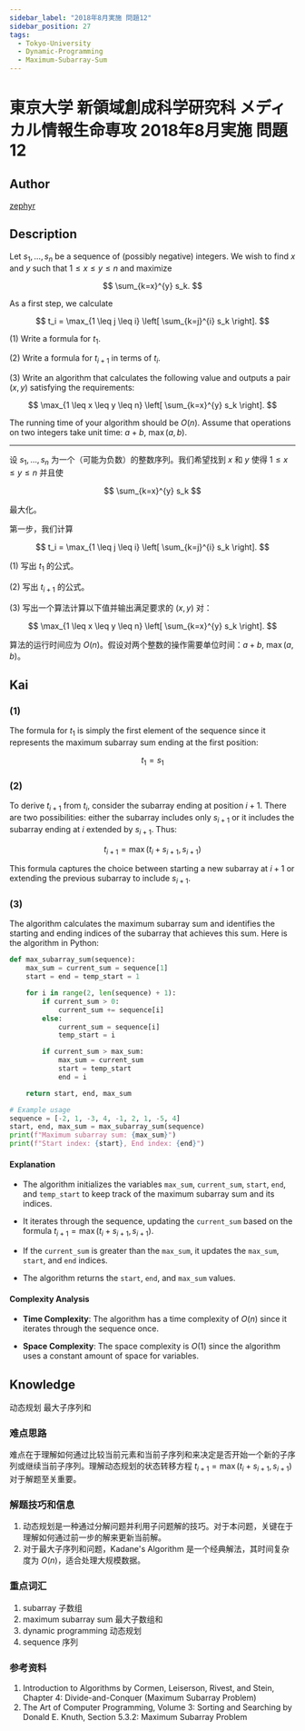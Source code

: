 ```yaml
---
sidebar_label: "2018年8月実施 問題12"
sidebar_position: 27
tags:
  - Tokyo-University
  - Dynamic-Programming
  - Maximum-Subarray-Sum
---
```


# 東京大学 新領域創成科学研究科 メディカル情報生命専攻 2018年8月実施 問題12

## **Author**
[zephyr](https://inshi-notes.zephyr-zdz.space/)

## **Description**
Let $s_1, \ldots, s_n$ be a sequence of (possibly negative) integers. We wish to find $x$ and $y$ such that $1 \leq x \leq y \leq n$ and maximize

$$
\sum_{k=x}^{y} s_k.
$$

As a first step, we calculate

$$
t_i = \max_{1 \leq j \leq i} \left[ \sum_{k=j}^{i} s_k \right].
$$

(1) Write a formula for $t_1$.

(2) Write a formula for $t_{i+1}$ in terms of $t_i$.

(3) Write an algorithm that calculates the following value and outputs a pair $(x, y)$ satisfying the requirements:

$$
\max_{1 \leq x \leq y \leq n} \left[ \sum_{k=x}^{y} s_k \right].
$$

The running time of your algorithm should be $O(n)$. Assume that operations on two integers take unit time: $a + b$, $\max(a, b)$.

---

设 $s_1, \ldots, s_n$ 为一个（可能为负数）的整数序列。我们希望找到 $x$ 和 $y$ 使得 $1 \leq x \leq y \leq n$ 并且使

$$
\sum_{k=x}^{y} s_k
$$

最大化。

第一步，我们计算

$$
t_i = \max_{1 \leq j \leq i} \left[ \sum_{k=j}^{i} s_k \right].
$$

(1) 写出 $t_1$ 的公式。

(2) 写出 $t_{i+1}$ 的公式。

(3) 写出一个算法计算以下值并输出满足要求的 $(x, y)$ 对：

$$
\max_{1 \leq x \leq y \leq n} \left[ \sum_{k=x}^{y} s_k \right].
$$

算法的运行时间应为 $O(n)$。假设对两个整数的操作需要单位时间：$a + b$, $\max(a, b)$。

## **Kai**
### (1)

The formula for $t_1$ is simply the first element of the sequence since it represents the maximum subarray sum ending at the first position:

$$
t_1 = s_1
$$

### (2)

To derive $t_{i+1}$ from $t_i$, consider the subarray ending at position $i+1$. There are two possibilities: either the subarray includes only $s_{i+1}$ or it includes the subarray ending at $i$ extended by $s_{i+1}$. Thus:

$$
t_{i+1} = \max(t_i + s_{i+1}, s_{i+1})
$$

This formula captures the choice between starting a new subarray at $i+1$ or extending the previous subarray to include $s_{i+1}$.

### (3)

The algorithm calculates the maximum subarray sum and identifies the starting and ending indices of the subarray that achieves this sum. Here is the algorithm in Python:

```python
def max_subarray_sum(sequence):
    max_sum = current_sum = sequence[1]
    start = end = temp_start = 1

    for i in range(2, len(sequence) + 1):
        if current_sum > 0:
            current_sum += sequence[i]
        else:
            current_sum = sequence[i]
            temp_start = i

        if current_sum > max_sum:
            max_sum = current_sum
            start = temp_start
            end = i

    return start, end, max_sum

# Example usage
sequence = [-2, 1, -3, 4, -1, 2, 1, -5, 4]
start, end, max_sum = max_subarray_sum(sequence)
print(f"Maximum subarray sum: {max_sum}")
print(f"Start index: {start}, End index: {end}")
```

#### Explanation

- The algorithm initializes the variables `max_sum`, `current_sum`, `start`, `end`, and `temp_start` to keep track of the maximum subarray sum and its indices.

- It iterates through the sequence, updating the `current_sum` based on the formula $t_{i+1} = \max(t_i + s_{i+1}, s_{i+1})$.

- If the `current_sum` is greater than the `max_sum`, it updates the `max_sum`, `start`, and `end` indices.

- The algorithm returns the `start`, `end`, and `max_sum` values.

#### Complexity Analysis

- **Time Complexity**: The algorithm has a time complexity of $O(n)$ since it iterates through the sequence once.

- **Space Complexity**: The space complexity is $O(1)$ since the algorithm uses a constant amount of space for variables.

## **Knowledge**

动态规划 最大子序列和

### 难点思路

难点在于理解如何通过比较当前元素和当前子序列和来决定是否开始一个新的子序列或继续当前子序列。理解动态规划的状态转移方程 $t_{i+1} = \max(t_i + s_{i+1}, s_{i+1})$ 对于解题至关重要。

### 解题技巧和信息

1. 动态规划是一种通过分解问题并利用子问题解的技巧。对于本问题，关键在于理解如何通过前一步的解来更新当前解。
2. 对于最大子序列和问题，Kadane's Algorithm 是一个经典解法，其时间复杂度为 $O(n)$，适合处理大规模数据。

### 重点词汇

1. subarray 子数组
2. maximum subarray sum 最大子数组和
3. dynamic programming 动态规划
4. sequence 序列

### 参考资料

1. Introduction to Algorithms by Cormen, Leiserson, Rivest, and Stein, Chapter 4: Divide-and-Conquer (Maximum Subarray Problem)
2. The Art of Computer Programming, Volume 3: Sorting and Searching by Donald E. Knuth, Section 5.3.2: Maximum Subarray Problem

